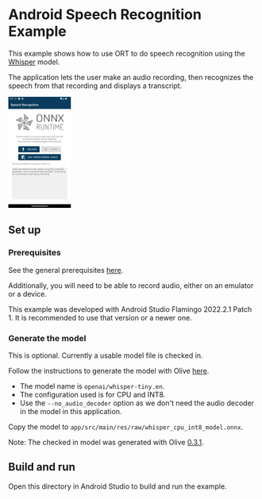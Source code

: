 # Android Speech Recognition Example

This example shows how to use ORT to do speech recognition using the [Whisper](https://github.com/openai/whisper) model.

The application lets the user make an audio recording, then recognizes the speech from that recording and displays a transcript.

<img width=25% src="images/screenshot.png" alt="App Screenshot" />

## Set up

### Prerequisites

See the general prerequisites [here](../../../README.md#General-Prerequisites).

Additionally, you will need to be able to record audio, either on an emulator or a device.

This example was developed with Android Studio Flamingo 2022.2.1 Patch 1.
It is recommended to use that version or a newer one.

### Generate the model

This is optional. Currently a usable model file is checked in.

Follow the instructions to generate the model with Olive [here](https://github.com/microsoft/Olive/tree/main/examples/whisper).
- The model name is `openai/whisper-tiny.en`.
- The configuration used is for CPU and INT8.
- Use the `--no_audio_decoder` option as we don't need the audio decoder in the model in this application.

Copy the model to `app/src/main/res/raw/whisper_cpu_int8_model.onnx`.

Note: The checked in model was generated with Olive [0.3.1](https://github.com/microsoft/Olive/releases/tag/v0.3.1).

## Build and run

Open this directory in Android Studio to build and run the example.

